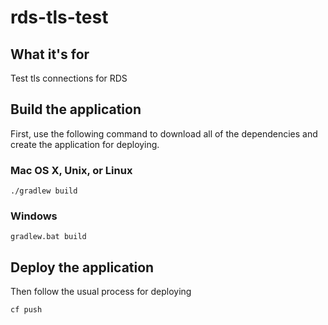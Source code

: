 # rds-tls-test
## What it's for
Test tls connections for RDS

## Build the application

First, use the following command to download all of the dependencies and create the application for deploying.

### Mac OS X, Unix, or Linux

    ./gradlew build

### Windows

    gradlew.bat build

## Deploy the application

Then follow the usual process for deploying

    cf push
